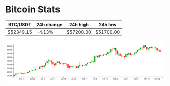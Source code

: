 # Bitcoin Stats

BTC/USDT|24h change|24h high|24h low|
|---|---|---|---|
|$52349.15|-4.13%|$57200.00|$51700.00|

<img src="./chart.svg">
